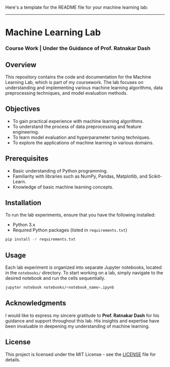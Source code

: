 Here's a template for the README file for your machine learning lab:

---

# Machine Learning Lab

### Course Work | Under the Guidance of Prof. Ratnakar Dash

## Overview

This repository contains the code and documentation for the Machine Learning Lab, which is part of my coursework. The lab focuses on understanding and implementing various machine learning algorithms, data preprocessing techniques, and model evaluation methods.

## Objectives

- To gain practical experience with machine learning algorithms.
- To understand the process of data preprocessing and feature engineering.
- To learn model evaluation and hyperparameter tuning techniques.
- To explore the applications of machine learning in various domains.

 <!--- Lab Contents

1. **Data Preprocessing**
   - Handling missing data
   - Encoding categorical variables
   - Feature scaling

2. **Supervised Learning Algorithms**
   - Linear Regression
   - Logistic Regression
   - Decision Trees
   - Random Forests
   - Support Vector Machines (SVM)
   - K-Nearest Neighbors (KNN)

3. **Unsupervised Learning Algorithms**
   - K-Means Clustering
   - Principal Component Analysis (PCA)
   - Hierarchical Clustering

4. **Model Evaluation**
   - Confusion Matrix
   - Accuracy, Precision, Recall, F1-Score
   - ROC Curve and AUC
   - Cross-Validation

5. **Advanced Topics**
   - Hyperparameter tuning with GridSearchCV
   - Ensemble Methods
   - Feature Importance and Selection -->

## Prerequisites

- Basic understanding of Python programming.
- Familiarity with libraries such as NumPy, Pandas, Matplotlib, and Scikit-Learn.
- Knowledge of basic machine learning concepts.

## Installation

To run the lab experiments, ensure that you have the following installed:

- Python 3.x
- Required Python packages (listed in `requirements.txt`)

```bash
pip install -r requirements.txt
```

## Usage

Each lab experiment is organized into separate Jupyter notebooks, located in the `notebooks/` directory. To start working on a lab, simply navigate to the desired notebook and run the cells sequentially.

```bash
jupyter notebook notebooks/<notebook_name>.ipynb
```

## Acknowledgments

I would like to express my sincere gratitude to **Prof. Ratnakar Dash** for his guidance and support throughout this lab. His insights and expertise have been invaluable in deepening my understanding of machine learning.

## License

This project is licensed under the MIT License - see the [LICENSE](LICENSE) file for details.

